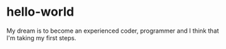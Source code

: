 # hello-world
My dream is to become an experienced coder, programmer and I think that I'm taking my first steps.
